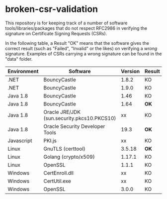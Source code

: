 # broken-csr-validation
This repository is for keeping track of a number of software tools/libraries/packages that do not respect RFC2986 in verifying the signature on Certificate Signing Requests (CSRs).

In the following table, a Result "OK" means that the software gives the correct result (such as "Failed", "Invalid" or the likes) on verifying a _wrong_ signature. Examples of CSRs carrying a wrong signature can be found in the "data" folder.


Environment | Software | Version | Result
------------| ---------| -------|-------
.NET|	BouncyCastle |1.8.2|	KO
.NET|	BouncyCastle |1.9.0|	KO
Java 1.8|	BouncyCastle| 1.46|	KO
Java 1.8|	BouncyCastle| 1.64|	**OK**
Java 1.8|	Oracle JRE/JDK (sun.security.pkcs10.PKCS10) |xx|	KO
Java 1.8|	Oracle Security Developer Tools| 19.3|	**OK**
Javascript|	PKI.js|	xx|KO
Linux|	GnuTLS (certtool)| 3.5.18|	**OK**
Linux|	Golang (crypto/x509)| 1.17.1|	KO
Linux|	OpenSSL |1.1.1|	KO
Windows|	CertEnroll.dll|xx|	KO
Windows|	CertUtil.exe|xx|	KO
Windows|	OpenSSL |3.0.0|	KO



